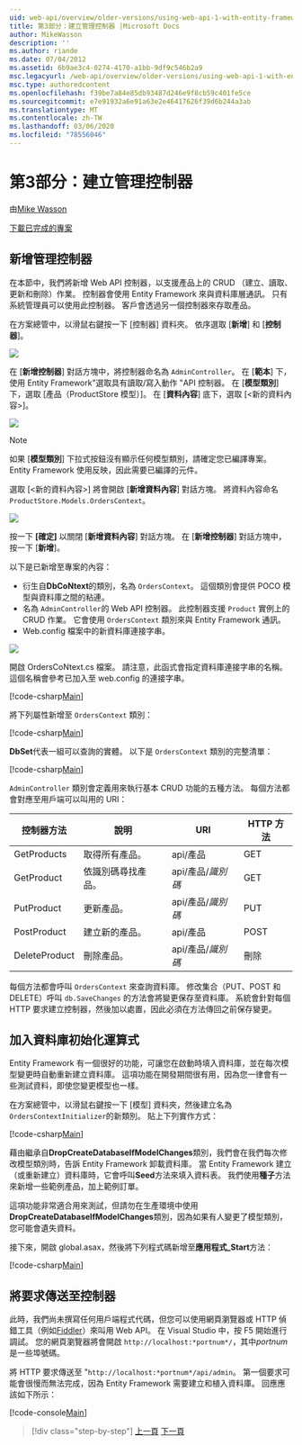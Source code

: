 ```yaml
---
uid: web-api/overview/older-versions/using-web-api-1-with-entity-framework-5/using-web-api-with-entity-framework-part-3
title: 第3部分：建立管理控制器 |Microsoft Docs
author: MikeWasson
description: ''
ms.author: riande
ms.date: 07/04/2012
ms.assetid: 6b9ae3c4-0274-4170-a1bb-9df9c546b2a9
msc.legacyurl: /web-api/overview/older-versions/using-web-api-1-with-entity-framework-5/using-web-api-with-entity-framework-part-3
msc.type: authoredcontent
ms.openlocfilehash: f39be7a84e85db93487d246e9f8cb59c401fe5ce
ms.sourcegitcommit: e7e91932a6e91a63e2e46417626f39d6b244a3ab
ms.translationtype: MT
ms.contentlocale: zh-TW
ms.lasthandoff: 03/06/2020
ms.locfileid: "78556046"
---
```

# <a name="part-3-creating-an-admin-controller"></a>第3部分：建立管理控制器

由[Mike Wasson](https://github.com/MikeWasson)

[下載已完成的專案](https://code.msdn.microsoft.com/ASP-NET-Web-API-with-afa30545)

## <a name="add-an-admin-controller"></a>新增管理控制器

在本節中，我們將新增 Web API 控制器，以支援產品上的 CRUD （建立、讀取、更新和刪除）作業。 控制器會使用 Entity Framework 來與資料庫層通訊。 只有系統管理員可以使用此控制器。 客戶會透過另一個控制器來存取產品。

在方案總管中，以滑鼠右鍵按一下 [控制器] 資料夾。 依序選取 [**新增**] 和 [**控制器**]。

![](using-web-api-with-entity-framework-part-3/_static/image1.png)

在 [**新增控制器**] 對話方塊中，將控制器命名為 `AdminController`。 在 [**範本**] 下，使用 Entity Framework&quot;選取具有讀取/寫入動作 &quot;API 控制器。 在 [**模型類別**] 下，選取 [產品（ProductStore 模型）]。 在 [**資料內容**] 底下，選取 [&lt;新的資料內容&gt;]。

![](using-web-api-with-entity-framework-part-3/_static/image2.png)

> [!NOTE]
> 如果 [**模型類別**] 下拉式按鈕沒有顯示任何模型類別，請確定您已編譯專案。 Entity Framework 使用反映，因此需要已編譯的元件。

選取 [&lt;新的資料內容&gt;] 將會開啟 [**新增資料內容**] 對話方塊。 將資料內容命名 `ProductStore.Models.OrdersContext`。

![](using-web-api-with-entity-framework-part-3/_static/image3.png)

按一下 **[確定]** 以關閉 [**新增資料內容**] 對話方塊。 在 [**新增控制器**] 對話方塊中，按一下 [**新增**]。

以下是已新增至專案的內容：

- 衍生自**DbCoNtext**的類別，名為 `OrdersContext`。 這個類別會提供 POCO 模型與資料庫之間的粘連。
- 名為 `AdminController`的 Web API 控制器。 此控制器支援 `Product` 實例上的 CRUD 作業。 它會使用 `OrdersContext` 類別來與 Entity Framework 通訊。
- Web.config 檔案中的新資料庫連接字串。

![](using-web-api-with-entity-framework-part-3/_static/image4.png)

開啟 OrdersCoNtext.cs 檔案。 請注意，此函式會指定資料庫連接字串的名稱。 這個名稱會參考已加入至 web.config 的連接字串。

[!code-csharp[Main](using-web-api-with-entity-framework-part-3/samples/sample1.cs)]

將下列屬性新增至 `OrdersContext` 類別：

[!code-csharp[Main](using-web-api-with-entity-framework-part-3/samples/sample2.cs)]

**DbSet**代表一組可以查詢的實體。 以下是 `OrdersContext` 類別的完整清單：

[!code-csharp[Main](using-web-api-with-entity-framework-part-3/samples/sample3.cs)]

`AdminController` 類別會定義用來執行基本 CRUD 功能的五種方法。 每個方法都會對應至用戶端可以叫用的 URI：

| 控制器方法 | 說明 | URI | HTTP 方法 |
| --- | --- | --- | --- |
| GetProducts | 取得所有產品。 | api/產品 | GET |
| GetProduct | 依識別碼尋找產品。 | api/產品/*識別碼* | GET |
| PutProduct | 更新產品。 | api/產品/*識別碼* | PUT |
| PostProduct | 建立新的產品。 | api/產品 | POST |
| DeleteProduct | 刪除產品。 | api/產品/*識別碼* | 刪除 |

每個方法都會呼叫 `OrdersContext` 來查詢資料庫。 修改集合（PUT、POST 和 DELETE）呼叫 `db.SaveChanges` 的方法會將變更保存至資料庫。 系統會針對每個 HTTP 要求建立控制器，然後加以處置，因此必須在方法傳回之前保存變更。

## <a name="add-a-database-initializer"></a>加入資料庫初始化運算式

Entity Framework 有一個很好的功能，可讓您在啟動時填入資料庫，並在每次模型變更時自動重新建立資料庫。 這項功能在開發期間很有用，因為您一律會有一些測試資料，即使您變更模型也一樣。

在方案總管中，以滑鼠右鍵按一下 [模型] 資料夾，然後建立名為 `OrdersContextInitializer`的新類別。 貼上下列實作方式：

[!code-csharp[Main](using-web-api-with-entity-framework-part-3/samples/sample4.cs)]

藉由繼承自**DropCreateDatabaseIfModelChanges**類別，我們會在我們每次修改模型類別時，告訴 Entity Framework 卸載資料庫。 當 Entity Framework 建立（或重新建立）資料庫時，它會呼叫**Seed**方法來填入資料表。 我們使用**種子**方法來新增一些範例產品，加上範例訂單。

這項功能非常適合用來測試，但請勿在生產環境中使用**DropCreateDatabaseIfModelChanges**類別，因為如果有人變更了模型類別，您可能會遺失資料。

接下來，開啟 global.asax，然後將下列程式碼新增至**應用程式\_Start**方法：

[!code-csharp[Main](using-web-api-with-entity-framework-part-3/samples/sample5.cs)]

## <a name="send-a-request-to-the-controller"></a>將要求傳送至控制器

此時，我們尚未撰寫任何用戶端程式代碼，但您可以使用網頁瀏覽器或 HTTP 偵錯工具（例如[Fiddler](http://www.fiddler2.com/fiddler2/)）來叫用 Web API。 在 Visual Studio 中，按 F5 開始進行調試。 您的網頁瀏覽器將會開啟 `http://localhost:*portnum*/`，其中*portnum*是一些埠號碼。

將 HTTP 要求傳送至 "`http://localhost:*portnum*/api/admin`。 第一個要求可能會很慢而無法完成，因為 Entity Framework 需要建立和植入資料庫。 回應應該如下所示：

[!code-console[Main](using-web-api-with-entity-framework-part-3/samples/sample6.cmd)]

> [!div class="step-by-step"]
> [上一頁](using-web-api-with-entity-framework-part-2.md)
> [下一頁](using-web-api-with-entity-framework-part-4.md)
